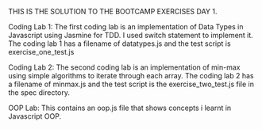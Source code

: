 THIS IS THE SOLUTION TO THE BOOTCAMP EXERCISES DAY 1.

Coding Lab 1:
 The first coding lab is an implementation of Data Types in Javascript using Jasmine for TDD. I used switch statement to implement it. The coding lab 1 has a filename of datatypes.js and
 the test script is exercise_one_test.js

 Coding Lab 2:
 The second coding lab is an implementation of min-max using simple
 algorithms to iterate through each array.
 The coding lab 2 has a filename of minmax.js and the test script is the exercise_two_test.js file in the spec directory.

 OOP Lab:
 This contains an oop.js file that shows concepts i learnt in Javascript OOP.
